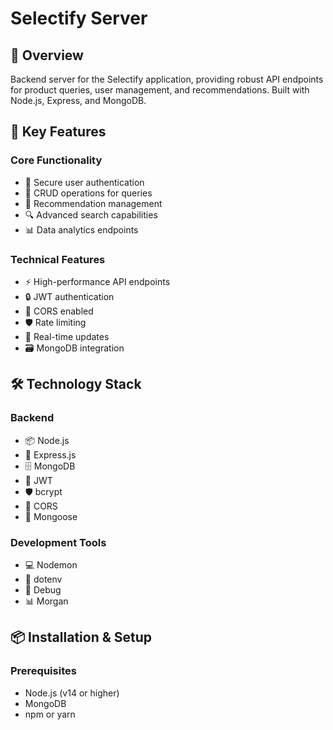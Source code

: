 # Selectify Server

## 🌟 Overview
Backend server for the Selectify application, providing robust API endpoints for product queries, user management, and recommendations. Built with Node.js, Express, and MongoDB.

## 🚀 Key Features

### Core Functionality
- 🔐 Secure user authentication
- 📝 CRUD operations for queries
- 💬 Recommendation management
- 🔍 Advanced search capabilities
- 📊 Data analytics endpoints

### Technical Features
- ⚡ High-performance API endpoints
- 🔒 JWT authentication
- 📡 CORS enabled
- 🛡️ Rate limiting
- 🔄 Real-time updates
- 🗃️ MongoDB integration

## 🛠️ Technology Stack

### Backend
- 📦 Node.js
- 🚂 Express.js
- 🗄️ MongoDB
- 🔑 JWT
- 🛡️ bcrypt
- 📡 CORS
- 🔄 Mongoose

### Development Tools
- 💻 Nodemon
- 📝 dotenv
- 🐛 Debug
- 📊 Morgan

## 📦 Installation & Setup

### Prerequisites
- Node.js (v14 or higher)
- MongoDB
- npm or yarn